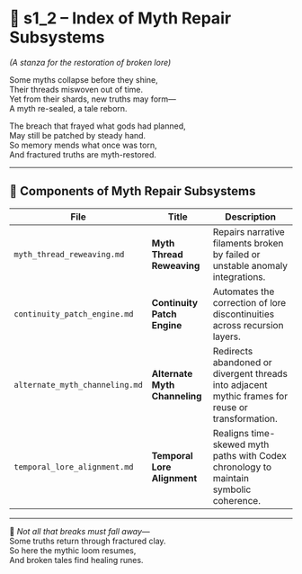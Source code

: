 <!-- Save to: shagi_archives/appendices/appendix_f_anomaly_lifecycle_architecture/part_01_index/s2_2_index_of_part_06_narrative_stabilization_tools/s1_2_index_of_myth_repair_subsystems.md -->

# 📘 s1_2 – Index of Myth Repair Subsystems  
*(A stanza for the restoration of broken lore)*

Some myths collapse before they shine,  
Their threads miswoven out of time.  
Yet from their shards, new truths may form—  
A myth re-sealed, a tale reborn.  

The breach that frayed what gods had planned,  
May still be patched by steady hand.  
So memory mends what once was torn,  
And fractured truths are myth-restored.

---

## 🧭 Components of Myth Repair Subsystems

| File | Title | Description |
|------|-------|-------------|
| `myth_thread_reweaving.md`         | **Myth Thread Reweaving**         | Repairs narrative filaments broken by failed or unstable anomaly integrations. |
| `continuity_patch_engine.md`       | **Continuity Patch Engine**       | Automates the correction of lore discontinuities across recursion layers. |
| `alternate_myth_channeling.md`     | **Alternate Myth Channeling**     | Redirects abandoned or divergent threads into adjacent mythic frames for reuse or transformation. |
| `temporal_lore_alignment.md`       | **Temporal Lore Alignment**       | Realigns time-skewed myth paths with Codex chronology to maintain symbolic coherence. |

---

📜 *Not all that breaks must fall away—*  
Some truths return through fractured clay.  
So here the mythic loom resumes,  
And broken tales find healing runes.

